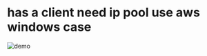 # has a client need ip pool use aws windows case

![demo](https://github.com/jinjin123/mywork-node/aws/blob/master/case.png)
